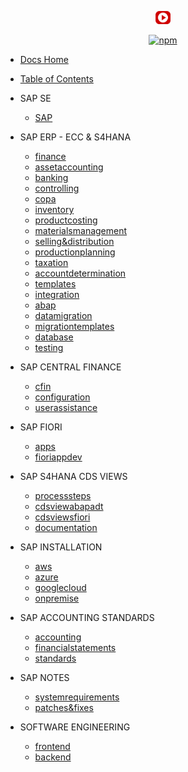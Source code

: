<!-- docs/_sidebar.md -->
<p align="center">
  <a href="https://sajivfrancis.github.io">
    <img alt="sajivfrancis" src="./images/icon.png" style="max-height: 24px; max-width: 24px;">
  </a>
</p>
<p align="center">
<a href="https://sajivfrancis.github.io/"><img alt="npm" src="https://img.shields.io/badge/-BACK%20TO%20MAIN%20HOMEPAGE-brightgreen"></a>
</p>

- [Docs Home](./)

- [Table of Contents](./documents/index)

- SAP SE
  - [SAP](./SAP/sap/index)

- SAP ERP - ECC & S4HANA

  - [finance](./SAPERP-ECC&S4HANA/finance/index)
  - [assetaccounting](./SAPERP-ECC&S4HANA/assetaccounting/index)
  - [banking](./SAPERP-ECC&S4HANA/banking/index)
  - [controlling](./SAPERP-ECC&S4HANA/controlling/index)
  - [copa](./SAPERP-ECC&S4HANA/copa/index)
  - [inventory](./SAPERP-ECC&S4HANA/inventory/index)
  - [productcosting](./SAPERP-ECC&S4HANA/productcosting/index)
  - [materialsmanagement](./SAPERP-ECC&S4HANA/materialsmanagement/index)
  - [selling&distribution](./SAPERP-ECC&S4HANA/selling&distribution/index)
  - [productionplanning](./SAPERP-ECC&S4HANA/productionplanning/index)
  - [taxation](./SAPERP-ECC&S4HANA/taxation/index)
  - [accountdetermination](./SAPERP-ECC&S4HANA/accountdetermination/index)
  - [templates](./SAPERP-ECC&S4HANA/templates/index)
  - [integration](./SAPERP-ECC&S4HANA/integration/index)
  - [abap](./SAPERP-ECC&S4HANA/abap/index)
  - [datamigration](./SAPERP-ECC&S4HANA/datamigration/index)
  - [migrationtemplates](./SAPERP-ECC&S4HANA/migrationtemplates/index)
  - [database](./SAPERP-ECC&S4HANA/database/index)
  - [testing](./SAPERP-ECC&S4HANA/testing/index)

- SAP CENTRAL FINANCE
  - [cfin](./SAPCENTRALFINANCE/cfin/index)
  - [configuration](./SAPCENTRALFINANCE/configuration/index)
  - [userassistance](./SAPCENTRALFINANCE/userassistance/index)


- SAP FIORI
  - [apps](./SAPFIORI/apps/index)
  - [fioriappdev](./SAPFIORI/fioriappdev/index)

- SAP S4HANA CDS VIEWS
  - [processsteps](./SAPS4CDSVIEWS/processsteps/index)
  - [cdsviewabapadt](./SAPS4CDSVIEWS/cdsviewabapadt/index)
  - [cdsviewsfiori](./SAPS4CDSVIEWS/cdsviewsfiori/index)
  - [documentation](./SAPS4CDSVIEWS/documentation/index)

- SAP INSTALLATION
  - [aws](./SAPINSTALLATION/AWS/index)
  - [azure](./SAPINSTALLATION/AZURE/index)
  - [googlecloud](./SAPINSTALLATION/GCLOUD/index)
  - [onpremise](./SAPINSTALLATION/ONPREMISE/index)

- SAP ACCOUNTING STANDARDS

  - [accounting](./SAPACCSTANDARDS/accounting/index)
  - [financialstatements](./SAPACCSTANDARDS/financialstatements/index)
  - [standards](./SAPACCSTANDARDS/standards/index)

- SAP NOTES

  - [systemrequirements](./SAPNOTES/systemrequirements/index)
  - [patches&fixes](./SAPNOTES/patches&fixes/index)

- SOFTWARE ENGINEERING

  - [frontend](./SOFTWARE.ENGG/frontend/index)
  - [backend](./SOFTWARE.ENGG/backend/index)